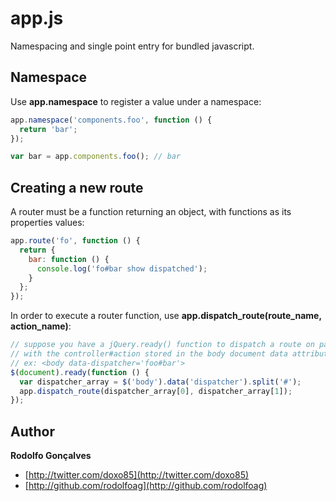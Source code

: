 app.js
======

Namespacing and single point entry for bundled javascript.

## Namespace

Use **app.namespace** to register a value under a namespace:

```javascript
app.namespace('components.foo', function () {
  return 'bar';
});

var bar = app.components.foo(); // bar
```

## Creating a new route

A router must be a function returning an object, with functions as its properties values:

```javascript
app.route('fo', function () {
  return {
    bar: function () {
      console.log('fo#bar show dispatched');
    }
  };
});
```

In order to execute a router function, use **app.dispatch_route(route_name, action_name)**:

```javascript
// suppose you have a jQuery.ready() function to dispatch a route on page load,
// with the controller#action stored in the body document data attribute:
// ex: <body data-dispatcher='foo#bar'>
$(document).ready(function () {
  var dispatcher_array = $('body').data('dispatcher').split('#');
  app.dispatch_route(dispatcher_array[0], dispatcher_array[1]);
});
```
## Author

**Rodolfo Gonçalves**

+ [http://twitter.com/doxo85](http://twitter.com/doxo85)
+ [http://github.com/rodolfoag](http://github.com/rodolfoag)
